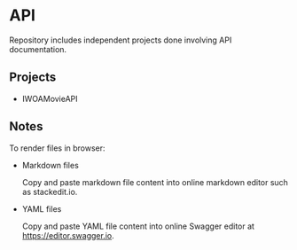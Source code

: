 # API
Repository includes independent projects done involving API documentation.

## Projects
* IWOAMovieAPI
  
## Notes

To render files in browser:

* Markdown files

  Copy and paste markdown file content into online markdown editor such as stackedit.io.

* YAML files

  Copy and paste YAML file content into online Swagger editor at https://editor.swagger.io.